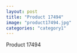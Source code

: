 ```yaml
---
layout: post
title: "Product 17494"
image: "product17494.jpg"
categories: "category1"
---
```

Product 17494
